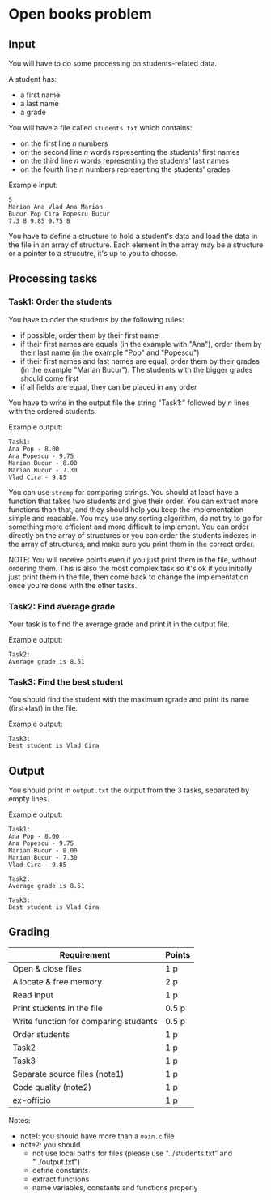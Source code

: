 # Open books problem

## Input

You will have to do some processing on students-related data.

A student has:
* a first name
* a last name
* a grade

You will have a file called `students.txt` which contains:
* on the first line _n_ numbers
* on the second line _n_ words representing the students' first names
* on the third line _n_ words representing the students' last names
* on the fourth line _n_ numbers representing the students' grades

Example input:
```
5
Marian Ana Vlad Ana Marian
Bucur Pop Cira Popescu Bucur
7.3 8 9.85 9.75 8
```

You have to define a structure to hold a student's data and load the data in the file in an array of structure. Each element in the array may be a structure or a pointer to a strucutre, it's up to you to choose.

## Processing tasks

### Task1: Order the students

You have to oder the students by the following rules:
* if possible, order them by their first name 
* if their first names are equals (in the example with "Ana"), order them by their last name (in the example "Pop" and "Popescu")
* if their first names and last names are equal, order them by their grades (in the example "Marian Bucur"). The students with the bigger grades should come first
* if all fields are equal, they can be placed in any order

You have to write in the output file the string "Task1:" followed by _n_ lines with the ordered students.

Example output:
```
Task1:
Ana Pop - 8.00
Ana Popescu - 9.75
Marian Bucur - 8.00
Marian Bucur - 7.30
Vlad Cira - 9.85
```

You can use `strcmp` for comparing strings. You should at least have a function that takes two students and give their order. You can extract more functions than that, and they should help you keep the implementation simple and readable. You may use any sorting algorithm, do not try to go for something more efficient and more difficult to implement. You can order directly on the array of structures or you can order the students indexes in the array of structures, and make sure you print them in the correct order.

NOTE: You will receive points even if you just print them in the file, without ordering them. This is also the most complex task so it's ok if you initially just print them in the file, then come back to change the implementation once you're done with the other tasks.

### Task2: Find average grade

Your task is to find the average grade and print it in the output file.

Example output:
```
Task2:
Average grade is 8.51
```

### Task3: Find the best student

You should find the student with the maximum rgrade and print its name (first+last) in the file.

Example output:
```
Task3:
Best student is Vlad Cira
```

## Output

You should print in `output.txt` the output from the 3 tasks, separated by empty lines.

Example output:
```
Task1:
Ana Pop - 8.00
Ana Popescu - 9.75
Marian Bucur - 8.00
Marian Bucur - 7.30
Vlad Cira - 9.85

Task2:
Average grade is 8.51

Task3:
Best student is Vlad Cira
```
## Grading

| Requirement                           | Points |
| ------------------------------------- | ------ |
| Open & close files                    | 1 p    |
| Allocate & free memory                | 2 p    |
| Read input                            | 1 p    |
| Print students in the file            | 0.5 p  |
| Write function for comparing students | 0.5 p  |
| Order students                        | 1 p    |
| Task2                                 | 1 p    |
| Task3                                 | 1 p    |
| Separate source files (note1)         | 1 p    |
| Code quality (note2)                  | 1 p    |
| ex-officio                            | 1 p    |

Notes:
* note1: you should have more than a `main.c` file
* note2: you should
  * not use local paths for files (please use "../students.txt" and "../output.txt")
  * define constants
  * extract functions
  * name variables, constants and functions properly
